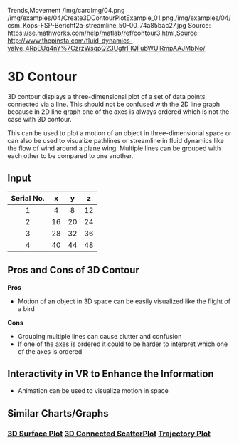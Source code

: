 Trends,Movement
/img/cardImg/04.png
/img/examples/04/Create3DContourPlotExample_01.png,/img/examples/04/csm_Kops-FSP-Bericht2a-streamline_50-00_74a85bac27.jpg
Source: https://se.mathworks.com/help/matlab/ref/contour3.html,Source: http://www.thepinsta.com/fluid-dynamics-valve_4RpEUq4nY%7CzrzWsqpQ23UgfrFIQFubWUlRmpAAJMbNo/
# 3D Contour

3D contour displays a three-dimensional plot of a set of data points connected via a line. This should not be confused with the 2D line graph because in 2D line graph one of the axes is always ordered which is not the case with 3D contour. 

This can be used to plot a motion of an object in three-dimensional space or can also be used to visualize pathlines or streamline in fluid dynamics like the flow of wind around a plane wing. Multiple lines can be grouped with each other to be compared to one another.

## Input

Serial No. | x | y | z | 
:-------------:| :-----:| :-----:|:-----:| 
1 | 4 | 8 | 12
2 | 16 | 20 | 24
3 | 28 | 32 | 36
4 | 40 | 44 | 48

## Pros and Cons of 3D Contour

__Pros__
* Motion of an object in 3D space can be easily visualized like the flight of a bird

__Cons__
* Grouping multiple lines can cause clutter and confusion
* If one of the axes is ordered it could to be harder to interpret which one of the axes is ordered

## Interactivity in VR to Enhance the Information

* Animation can be used to visualize motion in space

## Similar Charts/Graphs

### [3D Surface Plot](./3) [3D Connected ScatterPlot](./8) [Trajectory Plot](./15)
